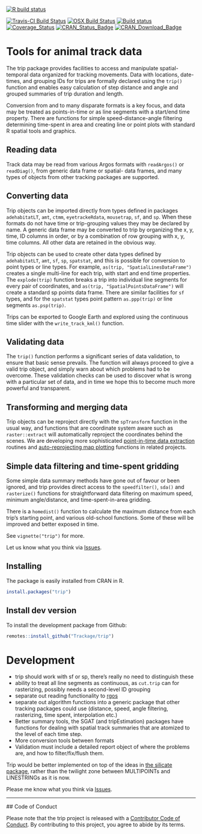 
<!-- README.md is generated from README.Rmd. Please edit that file -->

<!-- badges: start -->

[![R build
status](https://github.com/Trackage/trip/workflows/R-CMD-check/badge.svg)](https://github.com/Trackage/trip/actions)
<!-- badges: end -->

[![Travis-CI Build
Status](http://badges.herokuapp.com/travis/Trackage/trip?branch=master&env=BUILD_NAME=trusty_release&label=linux)](https://travis-ci.org/Trackage/trip)
[![OSX Build
Status](http://badges.herokuapp.com/travis/Trackage/trip?branch=master&env=BUILD_NAME=osx_release&label=osx)](https://travis-ci.org/Trackage/trip)
[![Build
status](https://ci.appveyor.com/api/projects/status/e2r8t15huw9yopbq?svg=true)](https://ci.appveyor.com/project/mdsumner/trip)
[![Coverage\_Status](https://img.shields.io/codecov/c/github/Trackage/trip/master.svg)](https://codecov.io/github/Trackage/trip?branch=master)
[![CRAN\_Status\_Badge](http://www.r-pkg.org/badges/version/trip)](https://cran.r-project.org/package=trip)
[![CRAN\_Download\_Badge](http://cranlogs.r-pkg.org/badges/trip)](https://cran.r-project.org/package=trip)

# Tools for animal track data

The trip package provides facilities to access and manipulate
spatial-temporal data organized for tracking movements. Data with
locations, date-times, and grouping IDs for trips are formally declared
using the `trip()` function and enables easy calculation of step
distance and angle and grouped summaries of trip duration and length.

Conversion from and to many disparate formats is a key focus, and data
may be treated as points-in-time or as line segments with a start/end
time property. There are functions for simple speed-distance-angle
filtering determining time-spent in area and creating line or point
plots with standard R spatial tools and graphics.

## Reading data

Track data may be read from various Argos formats with `readArgos()` or
`readDiag()`, from generic data frame or spatial- data frames, and many
types of objects from other tracking packages are supported.

## Converting data

Trip objects can be imported directly from types defined in packages
`adehabitatLT`, `amt`, `ctmm`, `eyetrackeRdata`, `mousetrap`, `sf`, and
`sp`. When these formats do not have time or trip-grouping values they
may be declared by name. A generic data frame may be converted to trip
by organizing the x, y, time, ID columns in order, or by a combination
of row grouping with x, y, time columns. All other data are retained in
the obvious way.

Trip objects can be used to create other data types defined by
`adehabitatLT`, `amt`, `sf`, `sp`, `spatstat`, and this is possible for
conversion to point types or line types. For example, `as(trip,
"SpatialLinesDataFrame")` creates a single multi-line for each trip,
with start and end time properties. The `explode(trip)` function breaks
a trip into individual line segments for every pair of coordinates, and
`as(trip, "SpatialPointsDataFrame")` will create a standard sp points
data frame. There are similar facilities for `sf` types, and for the
`spatstat` types point pattern `as.ppp(trip)` or line segments
`as.psp(trip)`.

Trips can be exported to Google Earth and explored using the continuous
time slider with the `write_track_kml()` function.

## Validating data

The `trip()` function performs a significant series of data validation,
to ensure that basic sense prevails. The function will always proceed to
give a valid trip object, and simply warn about which problems had to be
overcome. These validation checks can be used to discover what is wrong
with a particular set of data, and in time we hope this to become much
more powerful and transparent.

## Transforming and merging data

Trip objects can be reproject directly with the `spTransform` function
in the usual way, and functions that are coordinate system aware such as
`raster::extract` will automatically reproject the coordinates behind
the scenes. We are developing more sophisticated [point-in-time data
extraction](https://github.com/AustralianAntarcticDivision/raadtools)
routines and [auto-reprojecting map
plotting](https://github.com/AustralianAntarcticDivision/SOmap)
functions in related projects.

## Simple data filtering and time-spent gridding

Some simple data summary methods have gone out of favour or been
ignored, and trip provides direct access to the `speedfilter()`, `sda()`
and `rasterize()` functions for straightforward data filtering on
maximum speed, minimum angle/distance, and time-spent-in-area gridding.

There is a `homedist()` function to calculate the maximum distance from
each trip’s starting point, and various old-school functions. Some of
these will be improved and better exposed in time.

See `vignette("trip")` for more.

Let us know what you think via
[Issues](https://github.com/Trackage/trip/issues).

## Installing

The package is easily installed from CRAN in R.

``` r
install.packages("trip")
```

## Install dev version

To install the development package from Github:

``` r
remotes::install_github("Trackage/trip")
```

# Development

  - trip should work with sf or sp, there’s really no need to
    distinguish these
  - ability to treat all line segments as continuous, as `cut.trip` can
    for rasterizing, possibly needs a second-level ID grouping
  - separate out reading functionality to
    [rgos](https://github.com/mdsumner/rgos)
  - separate out algorithm functions into a generic package that other
    tracking packages could use (distance, speed, angle filtering,
    rasterizing, time spent, interpolation etc.)
  - Better summary tools, the SGAT (and tripEstimation) packages have
    functions for dealing with spatial track summaries that are atomized
    to the level of each time step.
  - More conversion tools between formats
  - Validation must include a detailed report object of where the
    problems are, and how to filter/fix/flush them.

Trip would be better implemented on top of the ideas in [the silicate
package](https://github.com/hypertidy/silicate/), rather than the
twilight zone between MULTIPOINTs and LINESTRINGs as it is now.

Please me know what you think via
[Issues](https://github.com/Trackage/trip/issues).

-----

\#\# Code of Conduct

Please note that the trip project is released with a [Contributor Code
of
Conduct](https://contributor-covenant.org/version/2/0/CODE_OF_CONDUCT.html).
By contributing to this project, you agree to abide by its terms.
